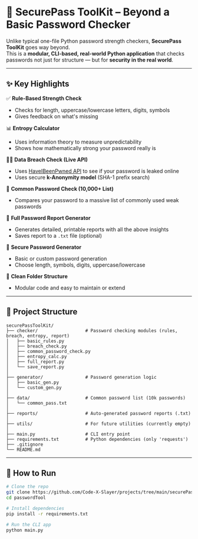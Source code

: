 # 🔐 SecurePass ToolKit – Beyond a Basic Password Checker

Unlike typical one-file Python password strength checkers, **SecurePass ToolKit** goes way beyond.  
This is a **modular, CLI-based, real-world Python application** that checks passwords not just for structure — but for **security in the real world**.

---

## ✨ Key Highlights

✅ **Rule-Based Strength Check**  
- Checks for length, uppercase/lowercase letters, digits, symbols  
- Gives feedback on what's missing

📊 **Entropy Calculator**  
- Uses information theory to measure unpredictability  
- Shows how mathematically strong your password really is

🕵️‍♂️ **Data Breach Check (Live API)**  
- Uses [HaveIBeenPwned API](https://haveibeenpwned.com/API/v3) to see if your password is leaked online  
- Uses secure **k-Anonymity model** (SHA-1 prefix search)

📂 **Common Password Check (10,000+ List)**  
- Compares your password to a massive list of commonly used weak passwords

📝 **Full Password Report Generator**  
- Generates detailed, printable reports with all the above insights  
- Saves report to a `.txt` file (optional)

🔐 **Secure Password Generator**  
- Basic or custom password generation  
- Choose length, symbols, digits, uppercase/lowercase

📁 **Clean Folder Structure**  
- Modular code and easy to maintain or extend

---

## 📁 Project Structure
```
securePassToolKit/
├── checker/                  # Password checking modules (rules, breach, entropy, report)
│   ├── basic_rules.py
│   ├── breach_check.py
│   ├── common_password_check.py
│   ├── entropy_calc.py
│   ├── full_report.py
│   └── save_report.py
│
├── generator/                # Password generation logic
│   ├── basic_gen.py
│   └── custom_gen.py
│
├── data/                     # Common password list (10k passwords)
│   └── common_pass.txt
│
├── reports/                  # Auto-generated password reports (.txt)
│
├── utils/                    # For future utilities (currently empty)
│
├── main.py                   # CLI entry point
├── requirements.txt          # Python dependencies (only 'requests')
├── .gitignore
└── README.md
```
---

## 🚀 How to Run

```bash
# Clone the repo
git clone https://github.com/Code-X-Slayer/projects/tree/main/securePassToolKit
cd passwordTool

# Install dependencies
pip install -r requirements.txt

# Run the CLI app
python main.py
